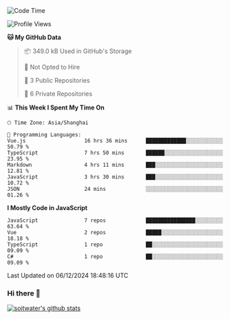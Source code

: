 <!--START_SECTION:waka-->
![Code Time](http://img.shields.io/badge/Code%20Time-4%2C349%20hrs%2025%20mins-blue)

![Profile Views](http://img.shields.io/badge/Profile%20Views-3-blue)

**🐱 My GitHub Data** 

> 📦 349.0 kB Used in GitHub's Storage 
 > 
> 🚫 Not Opted to Hire
 > 
> 📜 3 Public Repositories 
 > 
> 🔑 6 Private Repositories 
 > 
📊 **This Week I Spent My Time On** 

```text
🕑︎ Time Zone: Asia/Shanghai

💬 Programming Languages: 
Vue.js                   16 hrs 36 mins      █████████████░░░░░░░░░░░░   50.79 % 
TypeScript               7 hrs 50 mins       ██████░░░░░░░░░░░░░░░░░░░   23.95 % 
Markdown                 4 hrs 11 mins       ███░░░░░░░░░░░░░░░░░░░░░░   12.81 % 
JavaScript               3 hrs 30 mins       ███░░░░░░░░░░░░░░░░░░░░░░   10.72 % 
JSON                     24 mins             ░░░░░░░░░░░░░░░░░░░░░░░░░   01.26 % 
```

**I Mostly Code in JavaScript** 

```text
JavaScript               7 repos             ████████████████░░░░░░░░░   63.64 % 
Vue                      2 repos             █████░░░░░░░░░░░░░░░░░░░░   18.18 % 
TypeScript               1 repo              ██░░░░░░░░░░░░░░░░░░░░░░░   09.09 % 
C#                       1 repo              ██░░░░░░░░░░░░░░░░░░░░░░░   09.09 % 
```




 Last Updated on 06/12/2024 18:48:16 UTC
<!--END_SECTION:waka-->

### Hi there 👋
[![soitwater's github stats](https://github-readme-stats.vercel.app/api?username=soitwater)](https://github.com/soitwater/github-readme-stats)
